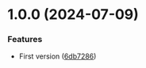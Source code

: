 # 1.0.0 (2024-07-09)


### Features

* First version ([6db7286](https://github.com/RidgeRun/ai-agent-service/commit/6db7286139e666dc8d1f035d4b3d58a59dbb53ec))
